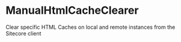 # ManualHtmlCacheClearer
Clear specific HTML Caches on local and remote instances from the Sitecore client
